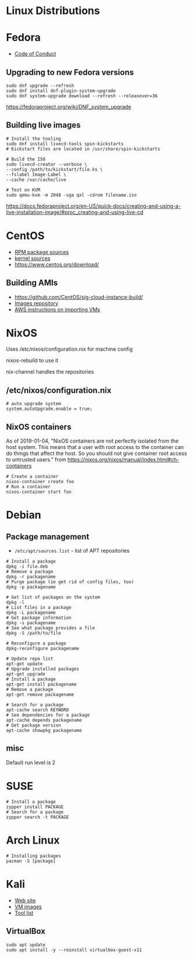 # Linux Distributions


# Fedora

- [Code of Conduct](https://docs.fedoraproject.org/en-US/project/code-of-conduct/)


## Upgrading to new Fedora versions

```shell
sudo dnf upgrade --refresh
sudo dnf install dnf-plugin-system-upgrade
sudo dnf system-upgrade download --refresh --releasever=36
```

<https://fedoraproject.org/wiki/DNF_system_upgrade>


## Building live images

```shell
# Install the tooling
sudo dnf install livecd-tools spin-kickstarts
# Kickstart files are located in /usr/share/spin-kickstarts

# Build the ISO
sudo livecd-creator --verbose \
--config /path/to/kickstart/file.ks \
--fslabel Image-Label \
--cache /var/cache/live

# Test on KVM
sudo qemu-kvm -m 2048 -vga qxl -cdrom filename.iso
```

<https://docs.fedoraproject.org/en-US/quick-docs/creating-and-using-a-live-installation-image/#proc_creating-and-using-live-cd>


# CentOS

- [RPM package sources](https://git.centos.org/project/rpms)
- [kernel sources](https://git.centos.org/sources/kernel/)
- <https://www.centos.org/download/>


## Building AMIs

- <https://github.com/CentOS/sig-cloud-instance-build/>
- [Images repository](https://cloud.centos.org/centos)
- [AWS instructions on importing VMs](https://docs.aws.amazon.com/vm-import/latest/userguide/vmimport-image-import.html)


# NixOS

Uses /etc/nixos/configuration.nix for machine config

nixos-rebuild to use it

nix-channel handles the repositories


## /etc/nixos/configuration.nix

```
# auto upgrade system
system.autoUpgrade.enable = true;
```


## NixOS containers

As of 2019-01-04, "NixOS containers are not perfectly isolated from the host system. This means that a user with root access to the container can do things that affect the host. So you should not give container root access to untrusted users." from <https://nixos.org/nixos/manual/index.html#ch-containers>

```shell
# Create a container
nixos-container create foo
# Run a container
nixos-container start foo
```


# Debian


## Package management

- `/etc/apt/sources.list` - list of APT repositories

```shell
# Install a package
dpkg -i file.deb
# Remove a package
dpkg -r packagename
# Purge package (ie get rid of config files, too)
dpkg -p packagename

# Get list of packages on the system
dpkg -l
# List files in a package
dpkg -L packagename
# Get package information
dpkg -s packagename
# See what package provides a file
dpkg -S /path/to/file

# Reconfigure a package
dpkg-reconfigure packagename

# Update repo list
apt-get update
# Upgrade installed packages
apt-get upgrade
# Install a package
apt-get install packagename
# Remove a package
apt-get remove packagename

# Search for a package
apt-cache search KEYWORD
# See dependencies for a package
apt-cache depends packagename
# Get package version
apt-cache showpkg packagename
```


## misc

Default run level is 2


# SUSE

```shell
# Install a package
zypper install PACKAGE
# Search for a package
zypper search -t PACKAGE
```


# Arch Linux

```shell
# Installing packages
pacman -S [package]
```


# Kali

- [Web site](https://www.kali.org/)
- [VM images](https://www.offensive-security.com/kali-linux-vm-vmware-virtualbox-image-download/)
- [Tool list](https://tools.kali.org/tools-listing)


## VirtualBox

```
sudo apt update
sudo apt install -y --reinstall virtualbox-guest-x11
```
